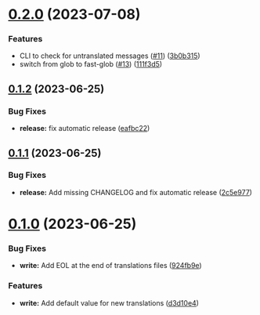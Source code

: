 # [0.2.0](https://github.com/freakzlike/i18n-extract/compare/v0.1.2...v0.2.0) (2023-07-08)


### Features

* CLI to check for untranslated messages ([#11](https://github.com/freakzlike/i18n-extract/issues/11)) ([3b0b315](https://github.com/freakzlike/i18n-extract/commit/3b0b315865e7f1adc63c81b4400340aedc210670))
* switch from glob to fast-glob ([#13](https://github.com/freakzlike/i18n-extract/issues/13)) ([111f3d5](https://github.com/freakzlike/i18n-extract/commit/111f3d535761005fd29865152728d10c5672e516))

## [0.1.2](https://github.com/freakzlike/i18n-extract/compare/v0.1.1...v0.1.2) (2023-06-25)


### Bug Fixes

* **release:** fix automatic release ([eafbc22](https://github.com/freakzlike/i18n-extract/commit/eafbc220a517bf8c2db8958afff50cbac3dccd37))

## [0.1.1](https://github.com/freakzlike/i18n-extract/compare/v0.1.0...v0.1.1) (2023-06-25)


### Bug Fixes

* **release:** Add missing CHANGELOG and fix automatic release ([2c5e977](https://github.com/freakzlike/i18n-extract/commit/2c5e9775c549ef97ba082d658b9663d7b153f56d))

# [0.1.0](https://github.com/freakzlike/i18n-extract/compare/v0.0.1...v0.1.0) (2023-06-25)


### Bug Fixes

* **write:** Add EOL at the end of translations files ([924fb9e](https://github.com/freakzlike/i18n-extract/commit/924fb9e0d956843e7658fb9671a067d290a47e91))


### Features

* **write:** Add default value for new translations ([d3d10e4](https://github.com/freakzlike/i18n-extract/commit/d3d10e409ceb3a6a6c56ff5aa1b14d5df01f912c))
